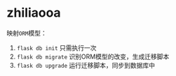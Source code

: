 # zhiliaooa

映射`ORM`模型：
1. `flask db init` 只需执行一次
2. `flask db migrate` 识别ORM模型的改变，生成迁移脚本
3. `flask db upgrade` 运行迁移脚本，同步到数据库中
